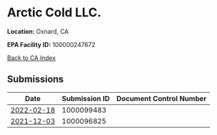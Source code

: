 # Arctic Cold LLC.

**Location:** Oxnard, CA

**EPA Facility ID:** 100000247672

[Back to CA Index](../../index.md)

## Submissions

| Date | Submission ID | Document Control Number |
|------|--------------|-------------------------|
| [2022-02-18](submissions/1000099483.md) | 1000099483 |  |
| [2021-12-03](submissions/1000096825.md) | 1000096825 |  |
